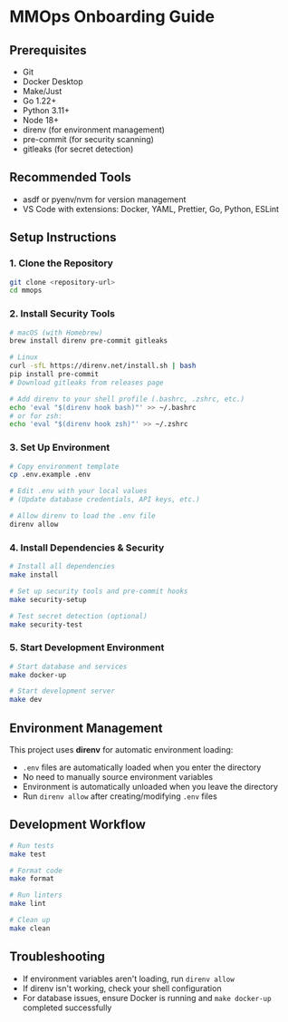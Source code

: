 # MMOps Onboarding Guide

## Prerequisites

- Git
- Docker Desktop
- Make/Just
- Go 1.22+
- Python 3.11+
- Node 18+
- direnv (for environment management)
- pre-commit (for security scanning)
- gitleaks (for secret detection)

## Recommended Tools

- asdf or pyenv/nvm for version management
- VS Code with extensions: Docker, YAML, Prettier, Go, Python, ESLint

## Setup Instructions

### 1. Clone the Repository
```bash
git clone <repository-url>
cd mmops
```

### 2. Install Security Tools
```bash
# macOS (with Homebrew)
brew install direnv pre-commit gitleaks

# Linux
curl -sfL https://direnv.net/install.sh | bash
pip install pre-commit
# Download gitleaks from releases page

# Add direnv to your shell profile (.bashrc, .zshrc, etc.)
echo 'eval "$(direnv hook bash)"' >> ~/.bashrc
# or for zsh:
echo 'eval "$(direnv hook zsh)"' >> ~/.zshrc
```

### 3. Set Up Environment
```bash
# Copy environment template
cp .env.example .env

# Edit .env with your local values
# (Update database credentials, API keys, etc.)

# Allow direnv to load the .env file
direnv allow
```

### 4. Install Dependencies & Security
```bash
# Install all dependencies
make install

# Set up security tools and pre-commit hooks
make security-setup

# Test secret detection (optional)
make security-test
```

### 5. Start Development Environment
```bash
# Start database and services
make docker-up

# Start development server
make dev
```

## Environment Management

This project uses **direnv** for automatic environment loading:

- `.env` files are automatically loaded when you enter the directory
- No need to manually source environment variables
- Environment is automatically unloaded when you leave the directory
- Run `direnv allow` after creating/modifying `.env` files

## Development Workflow

```bash
# Run tests
make test

# Format code
make format

# Run linters
make lint

# Clean up
make clean
```

## Troubleshooting

- If environment variables aren't loading, run `direnv allow`
- If direnv isn't working, check your shell configuration
- For database issues, ensure Docker is running and `make docker-up` completed successfully
